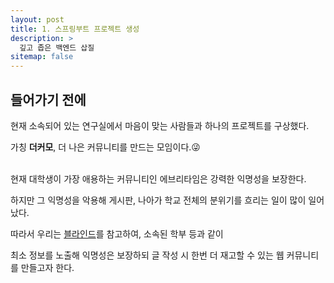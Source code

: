 ```yaml
---
layout: post
title: 1. 스프링부트 프로젝트 생성
description: >
  깊고 좁은 백엔드 삽질
sitemap: false
---
```



## 들어가기 전에

현재 소속되어 있는 연구실에서 마음이 맞는 사람들과 하나의 프로젝트를 구상했다.

가칭 <strong>더커모</strong>, 더 나은 커뮤니티를 만드는 모임이다.😜

<br>
현재 대학생이 가장 애용하는 커뮤니티인 에브리타임은 강력한 익명성을 보장한다.

하지만 그 익명성을 악용해 게시판, 나아가 학교 전체의 분위기를 흐리는 일이 많이 일어났다.

따라서 우리는 [블라인드](https://www.teamblind.com/kr/)를 참고하여, 소속된 학부 등과 같이

최소 정보를 노출해 익명성은 보장하되 글 작성 시 한번 더 재고할 수 있는 웹 커뮤니티를 만들고자 한다.
